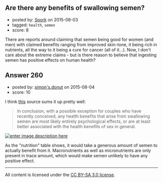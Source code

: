## Are there any benefits of swallowing semen?

- posted by: [Spork](https://stackexchange.com/users/1411844/spork) on 2015-08-03
- tagged: `health`, `semen`
- score: 8

There are reports around claiming that semen being good for women (and men) with claimed benefits ranging from improved skin-tone, it being rich in nutrients, all the way to it being a cure for cancer (all of it...). Now, I don't care about the extreme claims - but is there reason to believe that ingesting semen has positive effects on human health? 



## Answer 260

- posted by: [simon's.donut](https://stackexchange.com/users/6730974/simon-s-donut) on 2015-08-04
- score: 10

<p>I think <a href="http://www.soc.ucsb.edu/sexinfo/article/swallowing-your-partners-ejaculate">this</a> source sums it up pretty well:</p>

<blockquote>
  <p>In conclusion, with a possible exception for couples who have recently conceived, any health benefits that arise from swallowing semen are most likely entirely psychological effects, or are at least better associated with the health benefits of sex in general.</p>
</blockquote>

<p><a href="http://i.stack.imgur.com/Nx1Ut.jpg"><img src="http://i.stack.imgur.com/Nx1Ut.jpg" alt="enter image description here"></a></p>

<p>As the "nutrition" table shows, it would take a generous amount of semen to actually benefit from it. Macronutrients as well as micronutrients are only present in trace amount, which would make semen unlikely to have any positive effect. </p>




---

All content is licensed under the [CC BY-SA 3.0 license](https://creativecommons.org/licenses/by-sa/3.0/).

